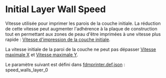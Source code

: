 # Initial Layer Wall Speed

Vitesse utilisée pour imprimer les parois de la couche initiale. La réduction de cette vitesse peut augmenter l'adhérence à la plaque de construction tout en permettant aux zones de peau d'être imprimées à une vitesse plus rapide : [Vitesse d'impression de la couche initiale](../speed/speed_print_layer_0.md).

La vitesse initiale de la paroi de la couche ne peut pas dépasser [Vitesse maximale X](../machine_settings/machine_max_feedrate_x.md) et [Vitesse maximale Y](../machine_settings/machine_max_feedrate_y.md).

Le paramètre suivant est défini dans [fdmprinter.def.json](https://github.com/smartavionics/Cura/blob/mb-master/resources/definitions/fdmprinter.def.json) : speed_walls_layer_0
